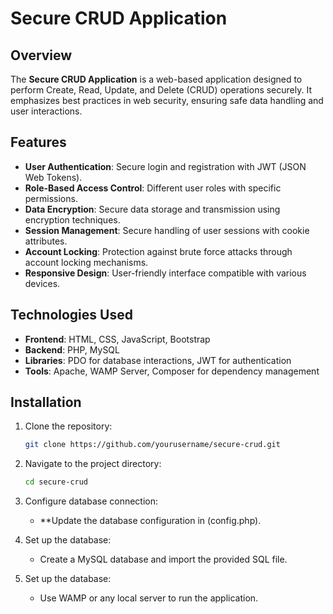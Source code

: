# Secure CRUD Application

## Overview

The **Secure CRUD Application** is a web-based application designed to perform Create, Read, Update, and Delete (CRUD) operations securely. It emphasizes best practices in web security, ensuring safe data handling and user interactions.

## Features

- **User Authentication**: Secure login and registration with JWT (JSON Web Tokens).
- **Role-Based Access Control**: Different user roles with specific permissions.
- **Data Encryption**: Secure data storage and transmission using encryption techniques.
- **Session Management**: Secure handling of user sessions with cookie attributes.
- **Account Locking**: Protection against brute force attacks through account locking mechanisms.
- **Responsive Design**: User-friendly interface compatible with various devices.

## Technologies Used

- **Frontend**: HTML, CSS, JavaScript, Bootstrap
- **Backend**: PHP, MySQL
- **Libraries**: PDO for database interactions, JWT for authentication
- **Tools**: Apache, WAMP Server, Composer for dependency management

## Installation

1. Clone the repository:
   ```bash
   git clone https://github.com/yourusername/secure-crud.git

2. Navigate to the project directory:
   ```bash
   cd secure-crud

3. Configure database connection:
     - **Update the database configuration in (config.php).

4. Set up the database:
     - Create a MySQL database and import the provided SQL file.

5. Set up the database:
     - Use WAMP or any local server to run the application.

